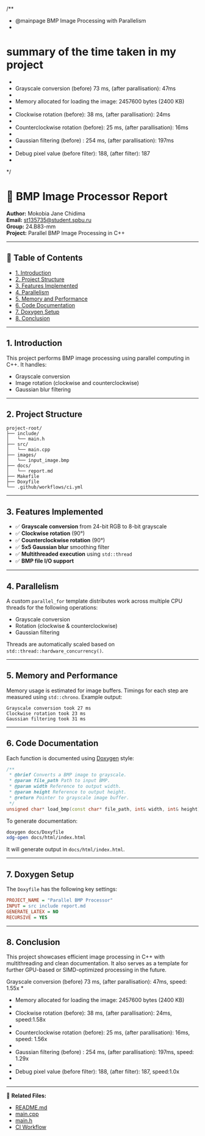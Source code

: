 /**
 * @mainpage BMP Image Processing with Parallelism
 *
 # summary of the time taken in my project
 *
 * Grayscale conversion (before) 73 ms, (after parallisation): 47ms
 *
 * Memory allocated for loading the image: 2457600 bytes (2400 KB)
 *
 * Clockwise rotation (before): 38 ms, (after parallisation): 24ms
 *
 * Counterclockwise rotation (before): 25 ms, (after parallisation): 16ms
 *
 * Gaussian filtering (before) : 254 ms, (after parallisation): 197ms
 *
 * Debug pixel value (before filter): 188, (after filter): 187
 *
 */
# 📘 BMP Image Processor Report

**Author:** Mokobia Jane Chidima  
**Email:** st135735@student.spbu.ru  
**Group:** 24.B83-mm  
**Project:** Parallel BMP Image Processing in C++

---

## 📑 Table of Contents

- [1. Introduction](#1-introduction)
- [2. Project Structure](#2-project-structure)
- [3. Features Implemented](#3-features-implemented)
- [4. Parallelism](#4-parallelism)
- [5. Memory and Performance](#5-memory-and-performance)
- [6. Code Documentation](#6-code-documentation)
- [7. Doxygen Setup](#7-doxygen-setup)
- [8. Conclusion](#8-conclusion)

---

## 1. Introduction

This project performs BMP image processing using parallel computing in C++. It handles:

- Grayscale conversion
- Image rotation (clockwise and counterclockwise)
- Gaussian blur filtering

---

## 2. Project Structure

```
project-root/
├── include/
│   └── main.h
├── src/
│   └── main.cpp
├── images/
│   └── input_image.bmp
├── docs/
│   └── report.md
├── Makefile
├── Doxyfile
└── .github/workflows/ci.yml
```

---

## 3. Features Implemented

- ✅ **Grayscale conversion** from 24-bit RGB to 8-bit grayscale
- ✅ **Clockwise rotation** (90°)
- ✅ **Counterclockwise rotation** (90°)
- ✅ **5x5 Gaussian blur** smoothing filter
- ✅ **Multithreaded execution** using `std::thread`
- ✅ **BMP file I/O support**

---

## 4. Parallelism

A custom `parallel_for` template distributes work across multiple CPU threads for the following operations:

- Grayscale conversion
- Rotation (clockwise & counterclockwise)
- Gaussian filtering

Threads are automatically scaled based on `std::thread::hardware_concurrency()`.

---

## 5. Memory and Performance

Memory usage is estimated for image buffers. Timings for each step are measured using `std::chrono`. Example output:

```text
Grayscale conversion took 27 ms
Clockwise rotation took 23 ms
Gaussian filtering took 31 ms
```

---

## 6. Code Documentation

Each function is documented using [Doxygen](https://www.doxygen.nl/manual/docblocks.html) style:

```cpp
/**
 * @brief Converts a BMP image to grayscale.
 * @param file_path Path to input BMP.
 * @param width Reference to output width.
 * @param height Reference to output height.
 * @return Pointer to grayscale image buffer.
 */
unsigned char* load_bmp(const char* file_path, int& width, int& height);
```

To generate documentation:

```bash
doxygen docs/Doxyfile
xdg-open docs/html/index.html
```

It will generate output in `docs/html/index.html`.

---

## 7. Doxygen Setup

The `Doxyfile` has the following key settings:

```ini
PROJECT_NAME = "Parallel BMP Processor"
INPUT = src include report.md
GENERATE_LATEX = NO
RECURSIVE = YES
```

---

## 8. Conclusion

This project showcases efficient image processing in C++ with multithreading and clean documentation. It also serves as a template for further GPU-based or SIMD-optimized processing in the future.

Grayscale conversion (before) 73 ms, (after parallisation): 47ms, speed: 1.55x
 *
 * Memory allocated for loading the image: 2457600 bytes (2400 KB)
 *
 * Clockwise rotation (before): 38 ms, (after parallisation): 24ms, speed:1.58x
 *
 * Counterclockwise rotation (before): 25 ms, (after parallisation): 16ms, speed: 1.56x
 *
 * Gaussian filtering (before) : 254 ms, (after parallisation): 197ms, speed: 1.29x
 *
 * Debug pixel value (before filter): 188, (after filter): 187, speed:1.0x
 *

---

🔗 **Related Files:**

- [README.md](./README.md)
- [main.cpp](./src/main.cpp)
- [main.h](./include/main.h)
- [CI Workflow](./.github/workflows/ci.yml)
